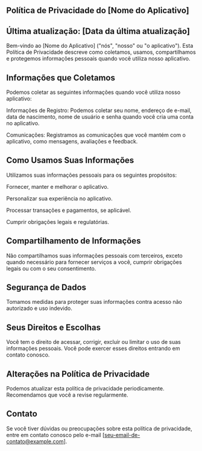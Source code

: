 ## Política de Privacidade do [Nome do Aplicativo]

## Última atualização: [Data da última atualização]

Bem-vindo ao [Nome do Aplicativo] ("nós", "nosso" ou "o aplicativo"). Esta Política de Privacidade descreve como coletamos, usamos, compartilhamos e protegemos informações pessoais quando você utiliza nosso aplicativo.

## Informações que Coletamos

Podemos coletar as seguintes informações quando você utiliza nosso aplicativo:

Informações de Registro: Podemos coletar seu nome, endereço de e-mail, data de nascimento, nome de usuário e senha quando você cria uma conta no aplicativo.

Comunicações: Registramos as comunicações que você mantém com o aplicativo, como mensagens, avaliações e feedback.

## Como Usamos Suas Informações

Utilizamos suas informações pessoais para os seguintes propósitos:

Fornecer, manter e melhorar o aplicativo.

Personalizar sua experiência no aplicativo.

Processar transações e pagamentos, se aplicável.

Cumprir obrigações legais e regulatórias.

## Compartilhamento de Informações

Não compartilhamos suas informações pessoais com terceiros, exceto quando necessário para fornecer serviços a você, cumprir obrigações legais ou com o seu consentimento.

## Segurança de Dados

Tomamos medidas para proteger suas informações contra acesso não autorizado e uso indevido.

## Seus Direitos e Escolhas

Você tem o direito de acessar, corrigir, excluir ou limitar o uso de suas informações pessoais. Você pode exercer esses direitos entrando em contato conosco.

## Alterações na Política de Privacidade

Podemos atualizar esta política de privacidade periodicamente. Recomendamos que você a revise regularmente.

## Contato

Se você tiver dúvidas ou preocupações sobre esta política de privacidade, entre em contato conosco pelo e-mail [seu-email-de-contato@example.com].
